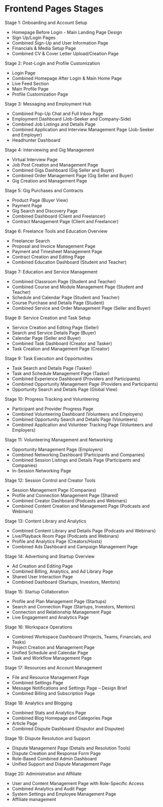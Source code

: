 # Frontend Pages Stages

Stage 1: Onboarding and Account Setup
- Homepage Before Login - Main Landing Page Design
- Sign Up/Login Pages
- Combined Sign-Up and User Information Page
- Financials & Media Setup Page
- Combined CV & Cover Letter Upload/Creation Page

Stage 2: Post-Login and Profile Customization
- Login Page
- Combined Homepage After Login & Main Home Page
- Live Feed Section
- Main Profile Page
- Profile Customization Page

Stage 3: Messaging and Employment Hub
- Combined Pop-Up Chat and Full Inbox Page
- Employment Dashboard (Job-Seeker and Company-Side)
- Combined Job Listings and Details Page
- Combined Application and Interview Management Page (Job-Seeker and Employer)
- Headhunter Dashboard

Stage 4: Interviewing and Gig Management
- Virtual Interview Page
- Job Post Creation and Management Page
- Combined Gigs Dashboard (Gig Seller and Buyer)
- Combined Order Management Page (Gig Seller and Buyer)
- Gig Creation and Management Page

Stage 5: Gig Purchases and Contracts
- Product Page (Buyer View)
- Payment Page
- Gig Search and Discovery Page
- Combined Dashboard (Client and Freelancer)
- Contract Management Page (Client and Freelancer)

Stage 6: Freelance Tools and Education Overview
- Freelancer Search
- Proposal and Invoice Management Page
- Payment and Timesheet Management Page
- Contract Creation and Editing Page
- Combined Education Dashboard (Student and Teacher)

Stage 7: Education and Service Management
- Combined Classroom Page (Student and Teacher)
- Combined Course and Module Management Page (Student and Teacher)
- Schedule and Calendar Page (Student and Teacher)
- Course Purchase and Details Page (Student)
- Combined Service and Order Management Page (Seller and Buyer)

Stage 8: Service Creation and Task Setup
- Service Creation and Editing Page (Seller)
- Search and Service Details Page (Buyer)
- Calendar Page (Seller and Buyer)
- Combined Task Dashboard (Creator and Tasker)
- Task Creation and Management Page (Creator)

Stage 9: Task Execution and Opportunities
- Task Search and Details Page (Tasker)
- Task and Schedule Management Page (Tasker)
- Combined Experience Dashboard (Providers and Participants)
- Combined Opportunity Management Page (Providers and Participants)
- Opportunity Search and Details Page (Global View)

Stage 10: Progress Tracking and Volunteering
- Participant and Provider Progress Page
- Combined Volunteering Dashboard (Volunteers and Employers)
- Combined Opportunity Search and Details Page (Volunteers)
- Combined Application and Volunteer Tracking Page (Volunteers and Employers)

Stage 11: Volunteering Management and Networking
- Opportunity Management Page (Employers)
- Combined Networking Dashboard (Participants and Companies)
- Combined Session Listings and Details Page (Participants and Companies)
- In-Session Networking Page

Stage 12: Session Control and Creator Tools
- Session Management Page (Companies)
- Profile and Connection Management Page (Shared)
- Combined Creator Dashboard (Podcasts and Webinars)
- Combined Content Creation and Management Page (Podcasts and Webinars)

Stage 13: Content Library and Analytics
- Combined Content Library and Details Page (Podcasts and Webinars)
- Live/Playback Room Page (Podcasts and Webinars)
- Profile and Analytics Page (Creators/Hosts)
- Combined Ads Dashboard and Campaign Management Page

Stage 14: Advertising and Startup Overview
- Ad Creation and Editing Page
- Combined Billing, Analytics, and Ad Library Page
- Shared User Interaction Page
- Combined Dashboard (Startups, Investors, Mentors)

Stage 15: Startup Collaboration
- Profile and Plan Management Page (Startups)
- Search and Connection Page (Startups, Investors, Mentors)
- Connection and Relationship Management Page
- Live Engagement and Analytics Page

Stage 16: Workspace Operations
- Combined Workspace Dashboard (Projects, Teams, Financials, and Tasks)
- Project Creation and Management Page
- Unified Schedule and Calendar Page
- Task and Workflow Management Page

Stage 17: Resources and Account Management
- File and Resource Management Page
- Combined Settings Page
- Message Notifications and Settings Page – Design Brief
- Combined Billing and Subscription Page

Stage 18: Analytics and Blogging
- Combined Stats and Analytics Page
- Combined Blog Homepage and Categories Page
- Article Page
- Combined Dispute Dashboard (Disputor and Disputee)

Stage 19: Dispute Resolution and Support
- Dispute Management Page (Details and Resolution Tools)
- Dispute Creation and Response Form Page
- Role-Based Combined Admin Dashboard
- Unified Support and Dispute Management Page

Stage 20: Administration and Affiliate
- User and Content Management Page with Role-Specific Access
- Combined Analytics and Audit Page
- System Settings and Employee Management Page
- Affiliate management


